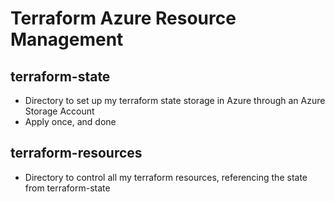 # Terraform Azure Resource Management


## terraform-state

* Directory to set up my terraform state storage in Azure through an Azure Storage Account
* Apply once, and done

## terraform-resources

* Directory to control all my terraform resources, referencing the state from terraform-state